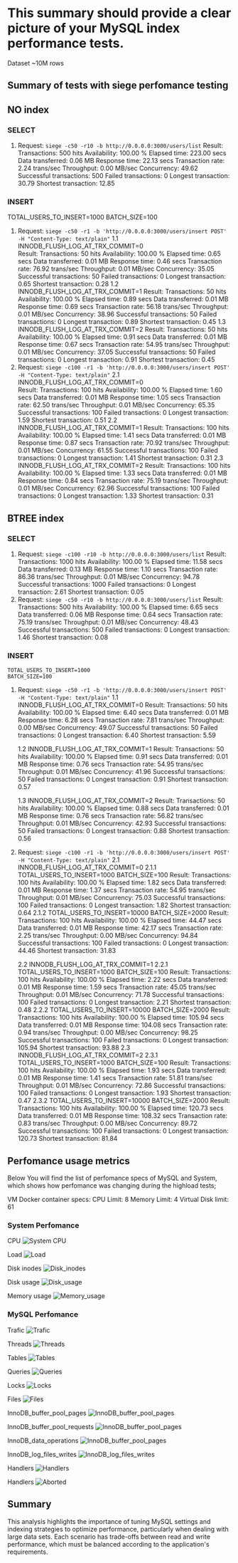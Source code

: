 
# This summary should provide a clear picture of your MySQL index performance tests. 

Dataset ~10M rows

## Summary of tests with siege perfomance testing 

## NO index 
### SELECT
1. Request: ```siege -c50 -r10 -b http://0.0.0.0:3000/users/list```
    Result: 
        Transactions:                    500 hits
        Availability:                 100.00 %
        Elapsed time:                 223.00 secs
        Data transferred:               0.06 MB
        Response time:                 22.13 secs
        Transaction rate:               2.24 trans/sec
        Throughput:                     0.00 MB/sec
        Concurrency:                   49.62
        Successful transactions:         500
        Failed transactions:               0
        Longest transaction:           30.79
        Shortest transaction:          12.85

### INSERT 
TOTAL_USERS_TO_INSERT=1000
BATCH_SIZE=100
1. Request: ```siege -c50 -r1 -b 'http://0.0.0.0:3000/users/insert POST' -H "Content-Type: text/plain"```
    1.1 INNODB_FLUSH_LOG_AT_TRX_COMMIT=0   
        Result: 
            Transactions:                     50 hits
            Availability:                 100.00 %
            Elapsed time:                   0.65 secs
            Data transferred:               0.01 MB
            Response time:                  0.46 secs
            Transaction rate:              76.92 trans/sec
            Throughput:                     0.01 MB/sec
            Concurrency:                   35.05
            Successful transactions:          50
            Failed transactions:               0
            Longest transaction:            0.65
            Shortest transaction:           0.28
    1.2 INNODB_FLUSH_LOG_AT_TRX_COMMIT=1
        Result:
            Transactions:                     50 hits
            Availability:                 100.00 %
            Elapsed time:                   0.89 secs
            Data transferred:               0.01 MB
            Response time:                  0.69 secs
            Transaction rate:              56.18 trans/sec
            Throughput:                     0.01 MB/sec
            Concurrency:                   38.96
            Successful transactions:          50
            Failed transactions:               0
            Longest transaction:            0.89
            Shortest transaction:           0.45
    1.3 INNODB_FLUSH_LOG_AT_TRX_COMMIT=2
        Result: 
            Transactions:                     50 hits
            Availability:                 100.00 %
            Elapsed time:                   0.91 secs
            Data transferred:               0.01 MB
            Response time:                  0.67 secs
            Transaction rate:              54.95 trans/sec
            Throughput:                     0.01 MB/sec
            Concurrency:                   37.05
            Successful transactions:          50
            Failed transactions:               0
            Longest transaction:            0.91
            Shortest transaction:           0.45
2. Request: ```siege -c100 -r1 -b 'http://0.0.0.0:3000/users/insert POST' -H "Content-Type: text/plain"```
    2.1 INNODB_FLUSH_LOG_AT_TRX_COMMIT=0   
        Result:
            Transactions:                    100 hits
            Availability:                 100.00 %
            Elapsed time:                   1.60 secs
            Data transferred:               0.01 MB
            Response time:                  1.05 secs
            Transaction rate:              62.50 trans/sec
            Throughput:                     0.01 MB/sec
            Concurrency:                   65.35
            Successful transactions:         100
            Failed transactions:               0
            Longest transaction:            1.59
            Shortest transaction:           0.51
    2.2 INNODB_FLUSH_LOG_AT_TRX_COMMIT=1
        Result: 
            Transactions:                    100 hits
            Availability:                 100.00 %
            Elapsed time:                   1.41 secs
            Data transferred:               0.01 MB
            Response time:                  0.87 secs
            Transaction rate:              70.92 trans/sec
            Throughput:                     0.01 MB/sec
            Concurrency:                   61.55
            Successful transactions:         100
            Failed transactions:               0
            Longest transaction:            1.41
            Shortest transaction:           0.31
    2.3 INNODB_FLUSH_LOG_AT_TRX_COMMIT=2
        Result: 
            Transactions:                    100 hits
            Availability:                 100.00 %
            Elapsed time:                   1.33 secs
            Data transferred:               0.01 MB
            Response time:                  0.84 secs
            Transaction rate:              75.19 trans/sec
            Throughput:                     0.01 MB/sec
            Concurrency:                   62.96
            Successful transactions:         100
            Failed transactions:               0
            Longest transaction:            1.33
            Shortest transaction:           0.31

## BTREE index
### SELECT
1.  Request: ```siege -c100 -r10 -b http://0.0.0.0:3000/users/list```
    Result: 
        Transactions:                   1000 hits
        Availability:                 100.00 %
        Elapsed time:                  11.58 secs
        Data transferred:               0.13 MB
        Response time:                  1.10 secs
        Transaction rate:              86.36 trans/sec
        Throughput:                     0.01 MB/sec
        Concurrency:                   94.78
        Successful transactions:        1000
        Failed transactions:               0
        Longest transaction:            2.61
        Shortest transaction:           0.05
2.  Request: ```siege -c50 -r10 -b http://0.0.0.0:3000/users/list```
    Result: 
        Transactions:                    500 hits
        Availability:                 100.00 %
        Elapsed time:                   6.65 secs
        Data transferred:               0.06 MB
        Response time:                  0.64 secs
        Transaction rate:              75.19 trans/sec
        Throughput:                     0.01 MB/sec
        Concurrency:                   48.43
        Successful transactions:         500
        Failed transactions:               0
        Longest transaction:            1.46
        Shortest transaction:           0.08

### INSERT
    TOTAL_USERS_TO_INSERT=1000
    BATCH_SIZE=100
1.  Request: ```siege -c50 -r1 -b 'http://0.0.0.0:3000/users/insert POST' -H "Content-Type: text/plain"```
    1.1 INNODB_FLUSH_LOG_AT_TRX_COMMIT=0
        Result: 
            Transactions:                     50 hits
            Availability:                 100.00 %
            Elapsed time:                   6.40 secs
            Data transferred:               0.01 MB
            Response time:                  6.28 secs
            Transaction rate:               7.81 trans/sec
            Throughput:                     0.00 MB/sec
            Concurrency:                   49.07
            Successful transactions:          50
            Failed transactions:               0
            Longest transaction:            6.40
            Shortest transaction:           5.59

    1.2 INNODB_FLUSH_LOG_AT_TRX_COMMIT=1
        Result: 
            Transactions:                     50 hits
            Availability:                 100.00 %
            Elapsed time:                   0.91 secs
            Data transferred:               0.01 MB
            Response time:                  0.76 secs
            Transaction rate:              54.95 trans/sec
            Throughput:                     0.01 MB/sec
            Concurrency:                   41.96
            Successful transactions:          50
            Failed transactions:               0
            Longest transaction:            0.91
            Shortest transaction:           0.57

    1.3 INNODB_FLUSH_LOG_AT_TRX_COMMIT=2
        Result: 
            Transactions:                     50 hits
            Availability:                 100.00 %
            Elapsed time:                   0.88 secs
            Data transferred:               0.01 MB
            Response time:                  0.76 secs
            Transaction rate:              56.82 trans/sec
            Throughput:                     0.01 MB/sec
            Concurrency:                   42.93
            Successful transactions:          50
            Failed transactions:               0
            Longest transaction:            0.88
            Shortest transaction:           0.56

2.  Request: ```siege -c100 -r1 -b 'http://0.0.0.0:3000/users/insert POST' -H "Content-Type: text/plain"```
    2.1 INNODB_FLUSH_LOG_AT_TRX_COMMIT=0
        2.1.1 
            TOTAL_USERS_TO_INSERT=1000
            BATCH_SIZE=100
            Result: 
                Transactions:                    100 hits
                Availability:                 100.00 %
                Elapsed time:                   1.82 secs
                Data transferred:               0.01 MB
                Response time:                  1.37 secs
                Transaction rate:              54.95 trans/sec
                Throughput:                     0.01 MB/sec
                Concurrency:                   75.03
                Successful transactions:         100
                Failed transactions:               0
                Longest transaction:            1.82
                Shortest transaction:           0.64
        2.1.2 
            TOTAL_USERS_TO_INSERT=10000
            BATCH_SIZE=2000
            Result: 
                Transactions:                    100 hits
                Availability:                 100.00 %
                Elapsed time:                  44.47 secs
                Data transferred:               0.01 MB
                Response time:                 42.17 secs
                Transaction rate:               2.25 trans/sec
                Throughput:                     0.00 MB/sec
                Concurrency:                   94.84
                Successful transactions:         100
                Failed transactions:               0
                Longest transaction:           44.46
                Shortest transaction:          31.83
        
    2.2 INNODB_FLUSH_LOG_AT_TRX_COMMIT=1
        2.2.1 
            TOTAL_USERS_TO_INSERT=1000
            BATCH_SIZE=100
            Result: 
                Transactions:                    100 hits
                Availability:                 100.00 %
                Elapsed time:                   2.22 secs
                Data transferred:               0.01 MB
                Response time:                  1.59 secs
                Transaction rate:              45.05 trans/sec
                Throughput:                     0.01 MB/sec
                Concurrency:                   71.78
                Successful transactions:         100
                Failed transactions:               0
                Longest transaction:            2.21
                Shortest transaction:           0.48
        2.2.2 
            TOTAL_USERS_TO_INSERT=10000
            BATCH_SIZE=2000
            Result: 
                Transactions:                    100 hits
                Availability:                 100.00 %
                Elapsed time:                 105.94 secs
                Data transferred:               0.01 MB
                Response time:                104.08 secs
                Transaction rate:               0.94 trans/sec
                Throughput:                     0.00 MB/sec
                Concurrency:                   98.25
                Successful transactions:         100
                Failed transactions:               0
                Longest transaction:          105.94
                Shortest transaction:          93.88
    2.3 INNODB_FLUSH_LOG_AT_TRX_COMMIT=2
        2.3.1 
            TOTAL_USERS_TO_INSERT=1000
            BATCH_SIZE=100
            Result: 
                Transactions:                    100 hits
                Availability:                 100.00 %
                Elapsed time:                   1.93 secs
                Data transferred:               0.01 MB
                Response time:                  1.41 secs
                Transaction rate:              51.81 trans/sec
                Throughput:                     0.01 MB/sec
                Concurrency:                   72.86
                Successful transactions:         100
                Failed transactions:               0
                Longest transaction:            1.93
                Shortest transaction:           0.47
        2.3.2 
            TOTAL_USERS_TO_INSERT=10000
            BATCH_SIZE=2000
            Result: 
                Transactions:                    100 hits
                Availability:                 100.00 %
                Elapsed time:                 120.73 secs
                Data transferred:               0.01 MB
                Response time:                108.32 secs
                Transaction rate:               0.83 trans/sec
                Throughput:                     0.00 MB/sec
                Concurrency:                   89.72
                Successful transactions:         100
                Failed transactions:               0
                Longest transaction:          120.73
                Shortest transaction:          81.84

## Perfomance usage metrics 
Below You will find the list of perfomance specs of MySQL and System, which shows how perfomance was changing during the highload tests; 

VM Docker container specs:
    CPU Limit: 8
    Memory Limit: 4
    Virtual Disk limit: 61

### System Perfomance

CPU
![System CPU ](./images/system_perf/Cpu.png)

Load 
![Load](./images/system_perf/Load.png)

Disk inodes
![Disk_inodes](./images/system_perf/Disk_inodes.png)

Disk usage
![Disk_usage](./images/system_perf/Disk_usage.png)

Memory usage
![Memory_usage](./images/system_perf/Memory_usage.png)

### MySQL Perfomance

Trafic
![Trafic](./images/mysql_perf/Traffic.png)

Threads
![Threads](./images/mysql_perf/Threads.png)

Tables
![Tables](./images/mysql_perf/Tables.png)

Queries
![Queries](./images/mysql_perf/Queries.png)

Locks
![Locks](./images/mysql_perf/Locks.png)

Files
![Files](./images/mysql_perf/Files.png)

InnoDB_buffer_pool_pages
![InnoDB_buffer_pool_pages](./images/mysql_perf/InnoDB_buffer_pool_pages.png)

InnoDB_buffer_pool_requests
![InnoDB_buffer_pool_pages](./images/mysql_perf/InnoDB_buffer_pool_requests.png)

InnoDB_data_operations
![InnoDB_buffer_pool_pages](./images/mysql_perf/InnoDB_data_operations.png)

InnoDB_log_files_writes
![InnoDB_log_files_writes](./images/mysql_perf/InnoDB_log_files_writes.png)

Handlers
![Handlers](./images/mysql_perf/Handlers.png)

Handlers
![Aborted](./images/mysql_perf/Aborted.png)


## Summary 
This analysis highlights the importance of tuning MySQL settings and indexing strategies to optimize performance, particularly when dealing with large data sets. Each scenario has trade-offs between read and write performance, which must be balanced according to the application's requirements.